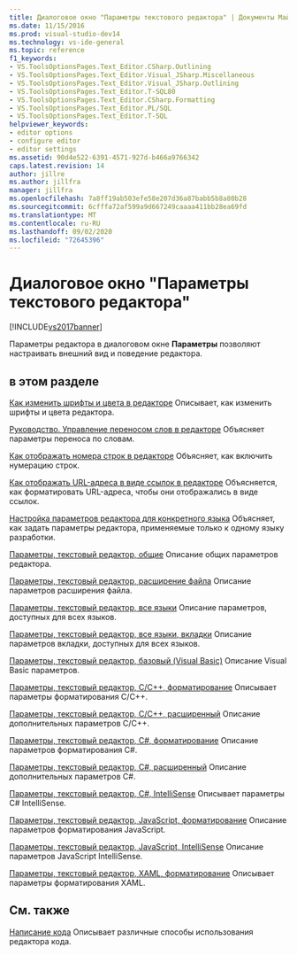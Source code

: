 ```yaml
---
title: Диалоговое окно "Параметры текстового редактора" | Документы Майкрософт
ms.date: 11/15/2016
ms.prod: visual-studio-dev14
ms.technology: vs-ide-general
ms.topic: reference
f1_keywords:
- VS.ToolsOptionsPages.Text_Editor.CSharp.Outlining
- VS.ToolsOptionsPages.Text_Editor.Visual_JSharp.Miscellaneous
- VS.ToolsOptionsPages.Text_Editor.Visual_JSharp.Outlining
- VS.ToolsOptionsPages.Text_Editor.T-SQL80
- VS.ToolsOptionsPages.Text_Editor.CSharp.Formatting
- VS.ToolsOptionsPages.Text_Editor.PL/SQL
- VS.ToolsOptionsPages.Text_Editor.T-SQL
helpviewer_keywords:
- editor options
- configure editor
- editor settings
ms.assetid: 90d4e522-6391-4571-927d-b466a9766342
caps.latest.revision: 14
author: jillre
ms.author: jillfra
manager: jillfra
ms.openlocfilehash: 7a8ff19ab503efe58e207d36a87babb5b8a80b28
ms.sourcegitcommit: 6cfffa72af599a9d667249caaaa411bb28ea69fd
ms.translationtype: MT
ms.contentlocale: ru-RU
ms.lasthandoff: 09/02/2020
ms.locfileid: "72645396"
---
```

# <a name="text-editor-options-dialog-box"></a>Диалоговое окно "Параметры текстового редактора"
[!INCLUDE[vs2017banner](../../includes/vs2017banner.md)]

Параметры редактора в диалоговом окне **Параметры** позволяют настраивать внешний вид и поведение редактора.

## <a name="in-this-section"></a>в этом разделе
 [Как изменить шрифты и цвета в редакторе](../../ide/reference/how-to-change-fonts-and-colors-in-the-editor.md) Описывает, как изменить шрифты и цвета редактора.

 [Руководство. Управление переносом слов в редакторе](../../ide/reference/how-to-manage-word-wrap-in-the-editor.md) Объясняет параметры переноса по словам.

 [Как отображать номера строк в редакторе](../../ide/reference/how-to-display-line-numbers-in-the-editor.md) Объясняет, как включить нумерацию строк.

 [Как отображать URL-адреса в виде ссылок в редакторе](../../ide/reference/how-to-display-urls-as-links-in-the-editor.md) Объясняется, как форматировать URL-адреса, чтобы они отображались в виде ссылок.

 [Настройка параметров редактора для конкретного языка](../../ide/reference/setting-language-specific-editor-options.md) Объясняет, как задать параметры редактора, применяемые только к одному языку разработки.

 [Параметры, текстовый редактор, общие](../../ide/reference/options-text-editor-general.md) Описание общих параметров редактора.

 [Параметры, текстовый редактор, расширение файла](../../ide/reference/options-text-editor-file-extension.md) Описание параметров расширения файла.

 [Параметры, текстовый редактор, все языки](../../ide/reference/options-text-editor-all-languages.md) Описание параметров, доступных для всех языков.

 [Параметры, текстовый редактор, все языки, вкладки](../../ide/reference/options-text-editor-all-languages-tabs.md) Описание параметров вкладки, доступных для всех языков.

 [Параметры, текстовый редактор, базовый (Visual Basic)](../../ide/reference/options-text-editor-basic-visual-basic.md) Описание Visual Basic параметров.

 [Параметры, текстовый редактор, C/C++, форматирование](../../ide/reference/options-text-editor-c-cpp-formatting.md) Описывает параметры форматирования C/C++.

 [Параметры, текстовый редактор, C/C++, расширенный](../../ide/reference/options-text-editor-c-cpp-advanced.md) Описание дополнительных параметров C/C++.

 [Параметры, текстовый редактор, C#, форматирование](../../ide/reference/options-text-editor-csharp-formatting.md) Описание параметров форматирования C#.

 [Параметры, текстовый редактор, C#, расширенный](../../ide/reference/options-text-editor-csharp-advanced.md) Описание дополнительных параметров C#.

 [Параметры, текстовый редактор, C#, IntelliSense](../../ide/reference/options-text-editor-csharp-intellisense.md) Описывает параметры C# IntelliSense.

 [Параметры, текстовый редактор, JavaScript, форматирование](../../ide/reference/options-text-editor-javascript-formatting.md) Описание параметров форматирования JavaScript.

 [Параметры, текстовый редактор, JavaScript, IntelliSense](../../ide/reference/options-text-editor-javascript-intellisense.md) Описание параметров JavaScript IntelliSense.

 [Параметры, текстовый редактор, XAML, форматирование](../../ide/reference/options-text-editor-xaml-formatting.md) Описывает параметры форматирования XAML.

## <a name="related-sections"></a>См. также
 [Написание кода](../../ide/writing-code-in-the-code-and-text-editor.md) Описывает различные способы использования редактора кода.
